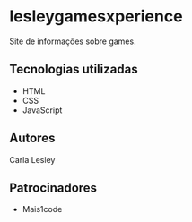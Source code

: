 # lesleygamesxperience
Site de informações sobre games. 

## Tecnologias utilizadas 
- HTML
- CSS
- JavaScript

## Autores
Carla Lesley

## Patrocinadores
- Mais1code
